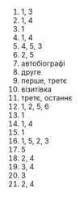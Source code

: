 1. 1, 3
2. 1, 4
3. 1
4. 1, 4
5. 4, 5, 3
6. 2, 5
7. автобіографі
8. друге
9. перше, третє
10. візитівка
11. третє, останнє
12. 1, 2, 5, 6
13. 1
14. 1, 4
15. 1
16. 1, 5, 2, 3
17. 5
18. 2, 4
19. 3, 4
20. 3
21. 2, 4
